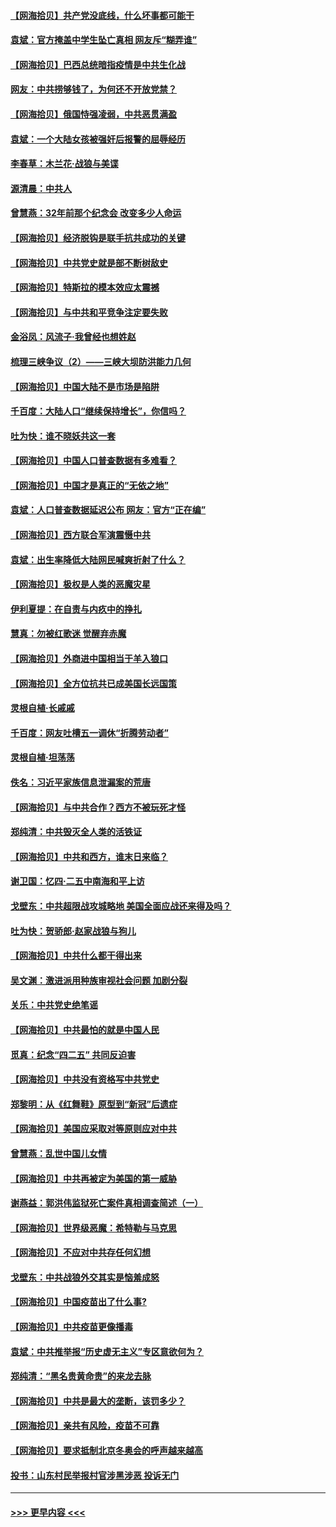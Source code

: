 #### [【网海拾贝】共产党没底线，什么坏事都可能干](../pages/nsc993/n12942090.md?t=05131351) 
#### [袁斌：官方掩盖中学生坠亡真相 网友斥“糊弄谁”](../pages/nsc993/n12942029.md?t=05131351) 
#### [【网海拾贝】巴西总统暗指疫情是中共生化战](../pages/nsc993/n12938999.md?t=05131351) 
#### [网友：中共捞够钱了，为何还不开放党禁？](../pages/nsc993/n12938952.md?t=05131351) 
#### [【网海拾贝】俄国恃强凌弱，中共恶贯满盈](../pages/nsc993/n12936626.md?t=05131351) 
#### [袁斌：一个大陆女孩被强奸后报警的屈辱经历](../pages/nsc993/n12936547.md?t=05131351) 
#### [李春草：木兰花·战狼与美谍](../pages/nsc993/n12935995.md?t=05131351) 
#### [源清晨：中共人](../pages/nsc993/n12935589.md?t=05131351) 
#### [曾慧燕：32年前那个纪念会 改变多少人命运](../pages/nsc993/n12934233.md?t=05131351) 
#### [【网海拾贝】经济脱钩是联手抗共成功的关键](../pages/nsc993/n12934176.md?t=05131351) 
#### [【网海拾贝】中共党史就是部不断树敌史](../pages/nsc993/n12932844.md?t=05131351) 
#### [【网海拾贝】特斯拉的模本效应太震撼](../pages/nsc993/n12925626.md?t=05131351) 
#### [【网海拾贝】与中共和平竞争注定要失败](../pages/nsc993/n12923326.md?t=05131351) 
#### [金浴凤：风流子‧我曾经也想姓赵](../pages/nsc993/n12920911.md?t=05131351) 
#### [梳理三峡争议（2）——三峡大坝防洪能力几何](../pages/nsc993/n12920173.md?t=05131351) 
#### [【网海拾贝】中国大陆不是市场是陷阱](../pages/nsc993/n12920143.md?t=05131351) 
#### [千百度：大陆人口“继续保持增长”，你信吗？](../pages/nsc993/n12918946.md?t=05131351) 
#### [吐为快：谁不晓妖共这一套](../pages/nsc993/n12918941.md?t=05131351) 
#### [【网海拾贝】中国人口普查数据有多难看？](../pages/nsc993/n12917822.md?t=05131351) 
#### [【网海拾贝】中国才是真正的“无依之地”](../pages/nsc993/n12915845.md?t=05131351) 
#### [袁斌：人口普查数据延迟公布 网友：官方“正在编”](../pages/nsc993/n12915748.md?t=05131351) 
#### [【网海拾贝】西方联合军演震慑中共](../pages/nsc993/n12913466.md?t=05131351) 
#### [袁斌：出生率降低大陆网民喊爽折射了什么？](../pages/nsc993/n12913365.md?t=05131351) 
#### [【网海拾贝】极权是人类的恶魔灾星](../pages/nsc993/n12910697.md?t=05131351) 
#### [伊利夏提：在自责与内疚中的挣扎](../pages/nsc993/n12910493.md?t=05131351) 
#### [慧真：勿被红歌迷 觉醒弃赤魔](../pages/nsc993/n12910485.md?t=05131351) 
#### [【网海拾贝】外商进中国相当于羊入狼口](../pages/nsc993/n12908274.md?t=05131351) 
#### [【网海拾贝】全方位抗共已成美国长远国策](../pages/nsc993/n12906878.md?t=05131351) 
#### [灵根自植‧长戚戚](../pages/nsc993/n12905585.md?t=05131351) 
#### [千百度：网友吐槽五一调休“折腾劳动者”](../pages/nsc993/n12905934.md?t=05131351) 
#### [灵根自植‧坦荡荡](../pages/nsc993/n12905562.md?t=05131351) 
#### [佚名：习近平家族信息泄漏案的荒唐](../pages/nsc993/n12904705.md?t=05131351) 
#### [【网海拾贝】与中共合作？西方不被玩死才怪](../pages/nsc993/n12903873.md?t=05131351) 
#### [郑纯清：中共毁灭全人类的活铁证](../pages/nsc993/n12903785.md?t=05131351) 
#### [【网海拾贝】中共和西方，谁末日来临？](../pages/nsc993/n12903482.md?t=05131351) 
#### [谢卫国：忆四‧二五中南海和平上访](../pages/nsc993/n12902192.md?t=05131351) 
#### [戈壁东：中共超限战攻城略地 美国全面应战还来得及吗？](../pages/nsc993/n12902297.md?t=05131351) 
#### [吐为快：贺骄郎‧赵家战狼与狗儿](../pages/nsc993/n12902280.md?t=05131351) 
#### [【网海拾贝】中共什么都干得出来](../pages/nsc993/n12897500.md?t=05131351) 
#### [吴文渊：激进派用种族审视社会问题 加剧分裂](../pages/nsc993/n12893881.md?t=05131351) 
#### [关乐：中共党史绝笔谣](../pages/nsc993/n12897270.md?t=05131351) 
#### [【网海拾贝】中共最怕的就是中国人民](../pages/nsc993/n12894705.md?t=05131351) 
#### [觅真：纪念“四二五” 共同反迫害](../pages/nsc993/n12894553.md?t=05131351) 
#### [【网海拾贝】中共没有资格写中共党史](../pages/nsc993/n12892231.md?t=05131351) 
#### [郑黎明：从《红舞鞋》原型到“新冠”后遗症](../pages/nsc993/n12890469.md?t=05131351) 
#### [【网海拾贝】美国应采取对等原则应对中共](../pages/nsc993/n12889176.md?t=05131351) 
#### [曾慧燕：乱世中国儿女情](../pages/nsc993/n12887931.md?t=05131351) 
#### [【网海拾贝】中共再被定为美国的第一威胁](../pages/nsc993/n12887580.md?t=05131351) 
#### [谢燕益：郭洪伟监狱死亡案件真相调查简述（一）](../pages/nsc993/n12885648.md?t=05131351) 
#### [【网海拾贝】世界级恶魔：希特勒与马克思](../pages/nsc993/n12884062.md?t=05131351) 
#### [【网海拾贝】不应对中共存任何幻想](../pages/nsc993/n12881460.md?t=05131351) 
#### [戈壁东：中共战狼外交其实是恼羞成怒](../pages/nsc993/n12880392.md?t=05131351) 
#### [【网海拾贝】中国疫苗出了什么事?](../pages/nsc993/n12879124.md?t=05131351) 
#### [【网海拾贝】中共疫苗更像播毒](../pages/nsc993/n12876631.md?t=05131351) 
#### [袁斌：中共推举报“历史虚无主义”专区意欲何为？](../pages/nsc993/n12876530.md?t=05131351) 
#### [郑纯清：“黑名贵黄命贵”的来龙去脉](../pages/nsc993/n12875589.md?t=05131351) 
#### [【网海拾贝】中共是最大的垄断，该罚多少？](../pages/nsc993/n12874006.md?t=05131351) 
#### [【网海拾贝】亲共有风险，疫苗不可靠](../pages/nsc993/n12872224.md?t=05131351) 
#### [【网海拾贝】要求抵制北京冬奥会的呼声越来越高](../pages/nsc993/n12868962.md?t=05131351) 
#### [投书：山东村民举报村官涉黑涉恶 投诉无门](../pages/nsc993/n12869726.md?t=05131351) 

----
#### [ >>> 更早内容 <<< ](../indexes/nsc993-earlier.md)
